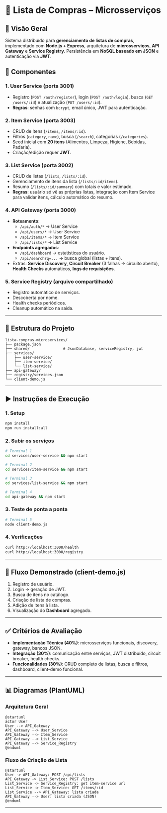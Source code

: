# 🛒 Lista de Compras – Microsserviços

## 📌 Visão Geral
Sistema distribuído para **gerenciamento de listas de compras**, implementado com **Node.js + Express**, arquitetura de **microsserviços**, **API Gateway** e **Service Registry**. Persistência em **NoSQL baseado em JSON** e autenticação via **JWT**.

## 🧩 Componentes

### 1. User Service (porta 3001)
- Registro (`POST /auth/register`), login (`POST /auth/login`), busca (`GET /users/:id`) e atualização (`PUT /users/:id`).
- **Regras**: senhas com `bcrypt`, email único, JWT para autenticação.

### 2. Item Service (porta 3003)
- CRUD de itens (`/items`, `/items/:id`).
- Filtros (`category`, `name`), busca (`/search`), categorias (`/categories`).
- Seed inicial com **20 itens** (Alimentos, Limpeza, Higiene, Bebidas, Padaria).
- Criação/edição requer **JWT**.

### 3. List Service (porta 3002)
- CRUD de listas (`/lists`, `/lists/:id`).
- Gerenciamento de itens da lista (`/lists/:id/items`).
- Resumo (`/lists/:id/summary`) com totais e valor estimado.
- **Regras**: usuário só vê as próprias listas, integração com Item Service para validar itens, cálculo automático do resumo.

### 4. API Gateway (porta 3000)
- **Roteamento**:
  - `/api/auth/*` → User Service
  - `/api/users/*` → User Service
  - `/api/items/*` → Item Service
  - `/api/lists/*` → List Service
- **Endpoints agregados**:
  - `/api/dashboard` → estatísticas do usuário.
  - `/api/search?q=...` → busca global (listas + itens).
- Extras: **Service Discovery**, **Circuit Breaker** (3 falhas → circuito aberto), **Health Checks** automáticos, **logs de requisições**.

### 5. Service Registry (arquivo compartilhado)
- Registro automático de serviços.
- Descoberta por nome.
- Health checks periódicos.
- Cleanup automático na saída.

---

## 📂 Estrutura do Projeto
```
lista-compras-microservices/
├── package.json
├── shared/               # JsonDatabase, serviceRegistry, jwt
├── services/
│   ├── user-service/
│   ├── item-service/
│   └── list-service/
├── api-gateway/
├── registry/services.json
└── client-demo.js
```

---

## ▶️ Instruções de Execução

### 1. Setup
```bash
npm install
npm run install:all
```

### 2. Subir os serviços
```bash
# Terminal 1
cd services/user-service && npm start

# Terminal 2
cd services/item-service && npm start

# Terminal 3
cd services/list-service && npm start

# Terminal 4
cd api-gateway && npm start
```

### 3. Teste de ponta a ponta
```bash
# Terminal 5
node client-demo.js
```

### 4. Verificações
```bash
curl http://localhost:3000/health
curl http://localhost:3000/registry
```

---

## 🧪 Fluxo Demonstrado (client-demo.js)
1. Registro de usuário.
2. Login → geração de JWT.
3. Busca de itens no catálogo.
4. Criação de lista de compras.
5. Adição de itens à lista.
6. Visualização do **Dashboard** agregado.

---

## ✅ Critérios de Avaliação
- **Implementação Técnica (40%)**: microsserviços funcionais, discovery, gateway, bancos JSON.
- **Integração (30%)**: comunicação entre serviços, JWT distribuído, circuit breaker, health checks.
- **Funcionalidades (30%)**: CRUD completo de listas, busca e filtros, dashboard, client-demo funcional.

---

## 📊 Diagramas (PlantUML)

### Arquitetura Geral
```plantuml
@startuml
actor User
User --> API_Gateway
API_Gateway --> User_Service
API_Gateway --> Item_Service
API_Gateway --> List_Service
API_Gateway --> Service_Registry
@enduml
```

### Fluxo de Criação de Lista
```plantuml
@startuml
User -> API_Gateway: POST /api/lists
API_Gateway -> List_Service: POST /lists
List_Service -> Service_Registry: get item-service url
List_Service -> Item_Service: GET /items/:id
List_Service --> API_Gateway: lista criada
API_Gateway --> User: lista criada (JSON)
@enduml
```

---
